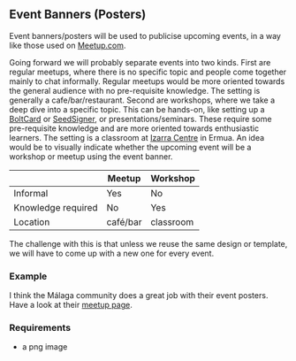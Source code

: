 ## Event Banners (Posters)
Event banners/posters will be used to publicise upcoming events, in a way like those used on [Meetup.com](https://meetup.com). 

Going forward we will probably separate events into two kinds. First are regular meetups, where there is no specific topic and people come together mainly to chat informally. Regular meetups would be more oriented towards the general audience with no pre-requisite knowledge. The setting is generally a cafe/bar/restaurant. Second are workshops, where we take a deep dive into a specific topic. This can be hands-on, like setting up a [BoltCard](./06-boltcard.md) or [SeedSigner](./07-seedsigner.md), or presentations/seminars. These require some pre-requisite knowledge and are more oriented towards enthusiastic learners. The setting is a classroom at [Izarra Centre](https://www.izarracentre.com/) in Ermua. An idea would be to visually indicate whether the upcoming event will be a workshop or meetup using the event banner. 

||Meetup|Workshop|
|--|--|--|
|Informal|Yes|No|
|Knowledge required|No|Yes|
|Location|café/bar|classroom|

The challenge with this is that unless we reuse the same design or template, we will have to come up with a new one for every event.  

### Example
I think the Málaga community does a great job with their event posters. Have a look at their [meetup page](https://malaga2140.xyz/Meetups-2f46b451e82b43c883f3fbefc8037bbb).

### Requirements
- a png image
